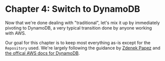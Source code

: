 # Chapter 4: Switch to DynamoDB

Now that we're done dealing with "traditional", let's mix it up by immediately pivoting to DynamoDB, a very typical transition done by anyone working with AWS.

Our goal for this chapter is to keep most everything as-is except for the `Repository` used. We're largely following the guidance by [Zdenek Papez](https://zdenek-papez.medium.com/spring-boot-integration-tests-using-aws-dynamodb-local-with-maven-7dba6ca2ccb9) and [the offical AWS docs for DynamoDB](https://docs.aws.amazon.com/amazondynamodb/latest/developerguide/ProgrammingWithJava.html#AboutProgrammingWithJavaSDK).

